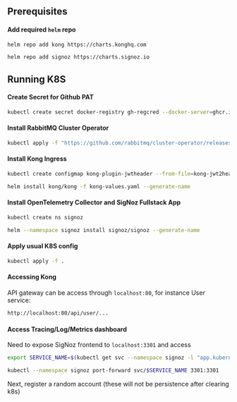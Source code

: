 
## Prerequisites


#### Add required `helm` repo

```bash
helm repo add kong https://charts.konghq.com
```

``` bash
helm repo add signoz https://charts.signoz.io
```

## Running K8S

#### Create Secret for Github PAT

```bash
kubectl create secret docker-registry gh-regcred --docker-server=ghcr.io --docker-username=GITHUB_USERNAME --docker-password=GITHUB_PAT
```


#### Install RabbitMQ Cluster Operator
```bash
kubectl apply -f "https://github.com/rabbitmq/cluster-operator/releases/latest/download/cluster-operator.yml"   
```

#### Install Kong Ingress

```bash
kubectl create configmap kong-plugin-jwtheader --from-file=kong-jwt2header

helm install kong/kong -f kong-values.yaml --generate-name
```

#### Install OpenTelemetry Collector and SigNoz Fullstack App
```bash
kubectl create ns signoz

helm --namespace signoz install signoz/signoz --generate-name
```
#### Apply usual K8S config

```bash
kubectl apply -f .
```

#### Accessing Kong

API gateway can be access through `localhost:80`, for instance User service:

```bash
http://localhost:80/api/user/...
```

#### Access Tracing/Log/Metrics dashboard
Need to expose SigNoz frontend to `localhost:3301` and access

```bash
export SERVICE_NAME=$(kubectl get svc --namespace signoz -l "app.kubernetes.io/component=frontend" -o jsonpath="{.items[0].metadata.name}")

kubectl --namespace signoz port-forward svc/$SERVICE_NAME 3301:3301
```

Next, register a random account (these will not be persistence after clearing k8s)